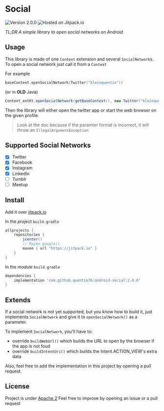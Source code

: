 Social
===

![Version 2.0.0](https://img.shields.io/badge/version-2.0.0-green.svg) ![Hosted on Jitpack.io](https://img.shields.io/badge/hosting-jitpack-blue.svg)

_TL;DR A simple library to open social networks on Android_

## Usage

This library is made of one `Context` extension and several `SocialNetwork`s.
To open a social network just call it from a `Context`

For example

```Kotlin
baseContext.openSocialNetwork(Twitter("kleinquentin"))
```

(or in **OLD** Java)

```Java
Context_extKt.openSocialNetwork(getBaseContext(), new Twitter("kleinquentin"));
```

Then the library will either open the twitter app or start the web browser on the given profile.

> Look at the doc because if the paramter format is incorrect, it will throw an `IllegalArgumentException`

## Supported Social Networks

- [x] Twitter
- [x] Facebook
- [x] Instagram
- [x] LinkedIn
- [ ] Tumblr
- [ ] Meetup

## Install

Add it over [jitpack.io](https://jitpack.io/docs/ANDROID/)


In the *project* `build.gradle`

```gradle
allprojects {
    repositories {
        jcenter()
        // Maybe google() 
        maven { url "https://jitpack.io" }
    }
}
```

In the *module* `build.gradle`

```gradle
dependencies {
    implementation 'com.github.quentin7b:android-social:2.0.0'
}
```

## Extends

If a social network is not yet supported, but you know how to build it, just implements `SocialNetwork` and give it to `openSocialNetwork()` as a parameter.

To implement `SocialNetwork`, you'll have to:
- override `buildWebUrl()` which builds the URL to open by the browser if the app is not foud
- override `buildIntentUri()` which builds the Intent.ACTION_VIEW's extra data

Also, feel free to add the implementation in this project by opening a pull request.

## License

Project is under [Apache 2](LICENSE)
Feel free to improve by opening an issue or a pull request